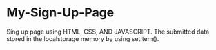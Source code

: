 # My-Sign-Up-Page
Sing up page using HTML, CSS, AND JAVASCRIPT. The submitted data stored in the localstorage memory by using setItem().
